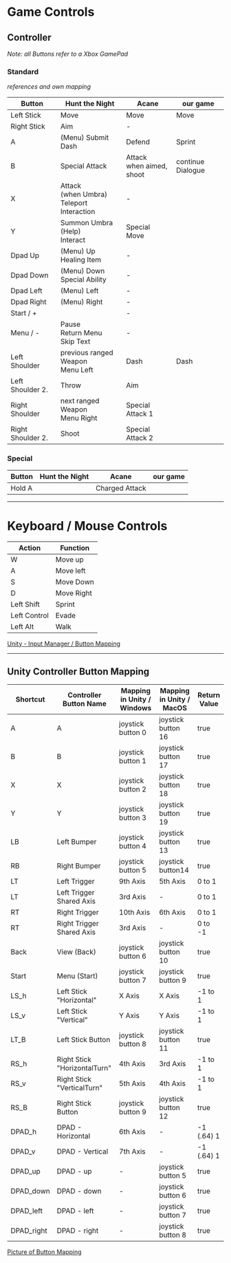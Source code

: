 # Game Controls

## Controller

_Note: all Buttons refer to a Xbox GamePad_

### Standard

_references and own mapping_

| **Button**        | **Hunt the Night**                               | **Acane**                     | **our game**      |
| ----------------- | ------------------------------------------------ | ----------------------------- | ----------------- |
| Left Stick        | Move                                             | Move                          | Move              |
| Right Stick       | Aim                                              | -                             |                   |
| A                 | (Menu) Submit<br/>Dash                           | Defend                        | Sprint            |
| B                 | Special Attack                                   | Attack <br/>when aimed, shoot | continue Dialogue |
| X                 | Attack<br/>(when Umbra) Teleport<br/>Interaction | -                             |                   |
| Y                 | Summon Umbra (Help)<br/>Interact                 | Special Move                  |                   |
| Dpad Up           | (Menu) Up<br/>Healing Item                       | -                             |                   |
| Dpad Down         | (Menu) Down<br/>Special Ability                  | -                             |                   |
| Dpad Left         | (Menu) Left                                      | -                             |                   |
| Dpad Right        | (Menu) Right                                     | -                             |                   |
| Start / +         |                                                  | -                             |                   |
| Menu / -          | Pause <br/>Return Menu<br/>Skip Text             | -                             |                   |
| Left Shoulder     | previous ranged Weapon<br/>Menu Left             | Dash                          | Dash              |
| Left Shoulder 2.  | Throw                                            | Aim                           |                   |
| Right Shoulder    | next ranged Weapon<br/>Menu Right                | Special Attack 1              |                   |
| Right Shoulder 2. | Shoot                                            | Special Attack 2              |                   |

### Special

| Button | **Hunt the Night** | **Acane**      | **our game** |
| ------ | ------------------ | -------------- | ------------ |
| Hold A |                    | Charged Attack |              |

______

# Keyboard / Mouse Controls

| Action       | Function   |
| ------------ | ---------- |
| W            | Move up    |
| A            | Move left  |
| S            | Move Down  |
| D            | Move Right |
| Left Shift   | Sprint     |
| Left Control | Evade      |
| Left Alt     | Walk       |

[Unity - Input Manager / Button Mapping](https://docs.unity3d.com/Manual/class-InputManager.html)

______

## Unity Controller Button Mapping

| **Shortcut** | **Controller Button Name**   | **Mapping in Unity / Windows** | **Mapping in Unity / MacOS** | **Return Value** |
| ------------ | ---------------------------- | ------------------------------ | ---------------------------- | ---------------- |
| A            | A                            | joystick button 0              | joystick button 16           | true             |
| B            | B                            | joystick button 1              | joystick button 17           | true             |
| X            | X                            | joystick button 2              | joystick button 18           | true             |
| Y            | Y                            | joystick button 3              | joystick button 19           | true             |
| LB           | Left Bumper                  | joystick button 4              | joystick button 13           | true             |
| RB           | Right Bumper                 | joystick button 5              | joystick button14            | true             |
| LT           | Left Trigger                 | 9th Axis                       | 5th Axis                     | 0 to 1           |
| LT           | Left Trigger Shared Axis     | 3rd Axis                       | -                            | 0 to 1           |
| RT           | Right Trigger                | 10th Axis                      | 6th Axis                     | 0 to 1           |
| RT           | Right Trigger Shared Axis    | 3rd Axis                       | -                            | 0 to -1          |
| Back         | View (Back)                  | joystick button 6              | joystick button 10           | true             |
| Start        | Menu (Start)                 | joystick button 7              | joystick button 9            | true             |
| LS_h         | Left Stick "Horizontal"      | X Axis                         | X Axis                       | -1 to 1          |
| LS_v         | Left Stick "Vertical"        | Y Axis                         | Y Axis                       | -1 to 1          |
| LT_B         | Left Stick Button            | joystick button 8              | joystick button 11           | true             |
| RS_h         | Right Stick "HorizontalTurn" | 4th Axis                       | 3rd Axis                     | -1 to 1          |
| RS_v         | Right Stick "VerticalTurn"   | 5th Axis                       | 4th Axis                     | -1 to 1          |
| RS_B         | Right Stick Button           | joystick button 9              | joystick button 12           | true             |
| DPAD_h       | DPAD - Horizontal            | 6th Axis                       | -                            | -1 (.64) 1       |
| DPAD_v       | DPAD - Vertical              | 7th Axis                       | -                            | -1 (.64) 1       |
| DPAD_up      | DPAD - up                    | -                              | joystick button 5            | true             |
| DPAD_down    | DPAD - down                  | -                              | joystick button 6            | true             |
| DPAD_left    | DPAD - left                  | -                              | joystick button 7            | true             |
| DPAD_right   | DPAD - right                 | -                              | joystick button 8            | true             |

[Picture of Button Mapping](https://europe1.discourse-cdn.com/unity/original/3X/c/3/c30679da812a1fdfd9521741f28fd88e71347a5b.jpeg)
